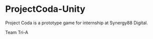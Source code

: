 # ProjectCoda-Unity

Project Coda is a prototype game for internship at Synergy88 Digital.

Team Tri-A
